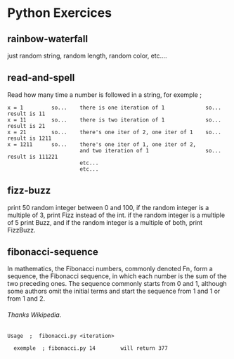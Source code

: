 # Python Exercices

## rainbow-waterfall

just random string, random length, random color, etc....

## read-and-spell

Read how many time a number is followed in a string, for exemple ; 
```
x = 1         so...    there is one iteration of 1             so...   result is 11
x = 11        so...    there is two iteration of 1             so...   result is 21
x = 21        so...    there's one iter of 2, one iter of 1    so...   result is 1211
x = 1211      so...    there's one iter of 1, one iter of 2,
                       and two iteration of 1                  so...   result is 111221
                       etc...
                       etc...
```

## fizz-buzz

print 50 random integer between 0 and 100, if the random integer is a multiple of 3, print Fizz instead of the int. if the random integer is a multiple of 5 print Buzz, and if the random integer is a multiple of both, print FizzBuzz.

## fibonacci-sequence

In mathematics, the Fibonacci numbers, commonly denoted Fn , form a sequence, the Fibonacci sequence, in which each number is the sum of the two preceding ones. The sequence commonly starts from 0 and 1, although some authors omit the initial terms and start the sequence from 1 and 1 or from 1 and 2.

<h6>Thanks Wikipedia.</h6>

```
Usage  ;  fibonacci.py <iteration>
  
  exemple  ; fibonacci.py 14        will return 377
```
